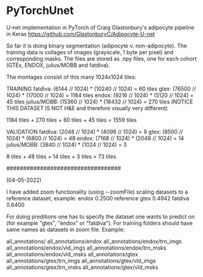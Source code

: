 # PyTorchUnet

U-net implementation in PyTorch of Craig Glastonbury's adipocyte pipeline in Keras
https://github.com/GlastonburyC/Adipocyte-U-net

So far it is doing binary segmentation (adipocyte v. non-adipocyte). The training data is collages of images (grayscale, 1 byte per pixel) and corresponding masks.
The files are stored as .npy files, one for each cohort (GTEx, ENDOX, julius/MOBB and fatdiva).

The montages consist of this many 1024x1024 tiles:

TRAINING
fatdiva: (6144 // 1024) * (10240 // 1024) = 60 tiles
gtex: (76500 // 1024) * (17000 // 1024) = 1184 tiles
endox: (9216 // 1024) * (5120 // 1024) = 45 tiles
julius/MOBB: (15360 // 1024) * (18432 // 1024) = 270 tiles (NOTICE THIS DATASET IS NOT H&E and therefore visually very different)

1184 tiles + 270 tiles + 60 tiles + 45 tiles = 1559 tiles

VALIDATION
fatdiva: (2048 // 1024) * (4096 // 1024) = 8
gtex: (8500 // 1024) * (6800 // 1024) =  48
endox: (7168 // 1024) * (2048 // 1024) = 14
julius/MOBB: (3840 // 1024) * (1024 // 1024) = 3 

8 tiles + 48 tiles + 14 tiles + 3 tiles = 73 tiles

##################################

(04-05-2022)

I have added zoom functionality (using --zoomFile) scaling datasets to a reference dataset, example:
endox 0.2500 reference
gtex 0.4942
fatdiva 0.6400

For doing preditions one has to specify the dataset one wants to predict on (for example "gtex", "endox" or "fatdiva").
For training folders should have same names as datasets in zoom file.
Example:

all_annotations/
all_annotations/endox
all_annotations/endox/trn_imgs
all_annotations/endox/vld_imgs
all_annotations/endox/trn_msks
all_annotations/endox/vld_msks
all_annotations/gtex
all_annotations/gtex/trn_imgs
all_annotations/gtex/vld_imgs
all_annotations/gtex/trn_msks
all_annotations/gtex/vld_msks
